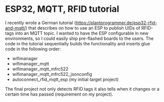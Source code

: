 # ESP32, MQTT, RFID tutorial
I recently wrote a German tutorial (https://plantprogrammer.de/esp32-rfid-and-mqtt/) that describes on how to use an ESP to publish UIDs of RFID-tags into an MQTT topic. I wanted to have the ESP configurable in new environments, so I could easily ship pre-flashed boards to the users.
The code in the tutorial sequentially builds the functionality and inserts glue code in the following order:
* wifimanager
* wifimanager_mqtt
* wifimanager_mqtt_mfrc522
* wifimanager_mqtt_mfrc522_jsonconfig
* autoconnect_rfid_mqtt_esp (my initial target project)

The final project not only detects RFID tags it also tells when it changes or a certain time has passed (requirement on my project).

